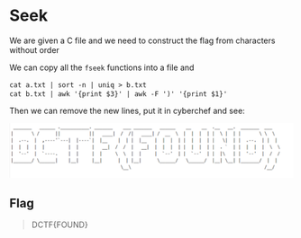# Seek  

We are given a C file and we need to construct the flag from characters without order

We can copy all the ```fseek``` functions into a file and 

```
cat a.txt | sort -n | uniq > b.txt
cat b.txt | awk '{print $3}' | awk -F ')' '{print $1}'
```

Then we can remove the new lines, put it in cyberchef and see:

![image](https://github.com/MiguelCaputo/CTFs-writeups/blob/main/DCTF%202022/flag.png)

## Flag

> DCTF{FOUND}